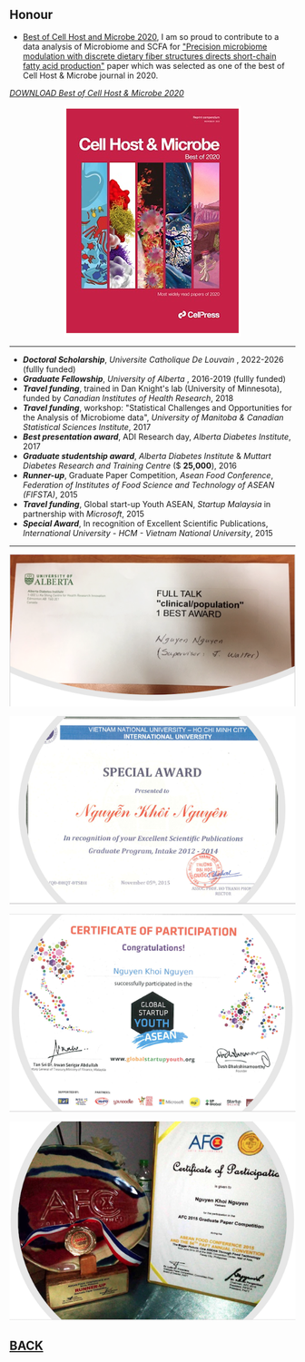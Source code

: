 ## Honour
- [Best of Cell Host and Microbe 2020](https://info.cell.com/best-of-cell-host-and-microbe-2020?utm_campaign=STMJ_143399_CP_PROM&utm_medium=email&utm_acid=136411560&SIS_ID=&dgcid=STMJ_143399_CP_PROM&CMX_ID=&utm_in=DM179763&utm_source=AC_), I am so proud to contribute to a data analysis of Microbiome and SCFA  for ["Precision microbiome modulation with discrete dietary fiber structures directs short-chain fatty acid production"](https://www.sciencedirect.com/science/article/pii/S1931312820300457) paper which was selected as one of the best of Cell Host & Microbe journal in 2020. 

[_DOWNLOAD Best of Cell Host & Microbe 2020_](https://info.cell.com/best-of-cell-host-and-microbe-2020?utm_campaign=STMJ_143399_CP_PROM&utm_medium=email&utm_acid=136411560&SIS_ID=&dgcid=STMJ_143399_CP_PROM&CMX_ID=&utm_in=DM179763&utm_source=AC_)

<p align="center">
<img src="images/Cell2.png?raw=true"/>
</p> 


---
- **_Doctoral Scholarship_**, _Universite Catholique De Louvain_ , 2022-2026 (fullly funded)
- **_Graduate Fellowship_**, _University of Alberta_ , 2016-2019 (fullly funded)
- **_Travel funding_**, trained in Dan Knight's lab (University of Minnesota), funded by _Canadian Institutes of Health Research_, 2018
- **_Travel funding_**, workshop: "Statistical Challenges and Opportunities for the Analysis of Microbiome data", _University of Manitoba & Canadian Statistical Sciences Institute_, 2017
- **_Best presentation award_**, ADI Research day, _Alberta Diabetes Institute_, 2017
- **_Graduate studentship award_**, _Alberta Diabetes Institute_ & _Muttart Diabetes Research and Training Centre_ ($ **25,000**),	2016
- **_Runner-up_**, Graduate Paper Competition, _Asean Food Conference_, _Federation of Institutes of Food Science and Technology of ASEAN (FIFSTA)_, 2015
- **_Travel funding_**, Global start-up Youth ASEAN, _Startup Malaysia_ in partnership with _Microsoft_, 2015
- **_Special Award_**, In recognition of Excellent Scientific Publications, _International University - HCM - Vietnam National University_, 2015

---
    
<p align="center">
<img src="images/best_award.png?raw=true"/>
</p>   
    
<p align="center">
<img src="images/special_award.png?raw=true"/>
</p> 

<p align="center">
<img src="images/ASEAN.png?raw=true"/>
</p> 

<p align="center">
<img src="images/runner.png?raw=true"/>
</p> 

                    

## [BACK](https://biokhoi.github.io/)
